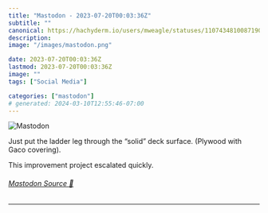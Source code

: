 ```yaml
---
title: "Mastodon - 2023-07-20T00:03:36Z"
subtitle: ""
canonical: https://hachyderm.io/users/mweagle/statuses/110743481008719007
description:
image: "/images/mastodon.png"

date: 2023-07-20T00:03:36Z
lastmod: 2023-07-20T00:03:36Z
image: ""
tags: ["Social Media"]

categories: ["mastodon"]
# generated: 2024-03-10T12:55:46-07:00
---
```

![Mastodon](/images/mastodon.png)

<p>Just put the ladder leg through the “solid” deck surface. (Plywood with Gaco covering). </p><p>This improvement project escalated quickly.</p>


###### [Mastodon Source 🐘](https://hachyderm.io/@mweagle/110743481008719007)

___
